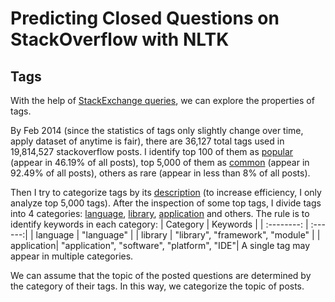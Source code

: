 


Predicting Closed Questions on StackOverflow with NLTK
=====================

Tags
---------
With the help of [StackExchange queries](http://data.stackexchange.com/stackoverflow/queries), we can explore the properties of tags.

By Feb 2014 (since the statistics of tags only slightly change over time, apply dataset of anytime is fair), there are 36,127 total tags used in 19,814,527 stackoverflow posts. I identify top 100 of them as [popular]() (appear in 46.19% of all posts), top 5,000 of them as [common]() (appear in 92.49% of all posts), others as rare (appear in less than 8% of all posts).

Then I try to categorize tags by its [description]() (to increase efficiency, I only analyze top 5,000 tags). After the inspection of some top tags, I divide tags into 4 categories: [language](), [library](), [application]() and others. 
The rule is to identify keywords in each category:
| Category |  Keywords | 
| :--------: | :------:| 
| language  | "language" | 
| library   |  "library", "framework", "module" | 
| application| "application", "software", "platform", "IDE"| 
A single tag may appear in multiple categories.

We can assume that the topic of the posted questions are determined by the category of their tags. In this way, we categorize the topic of posts.

